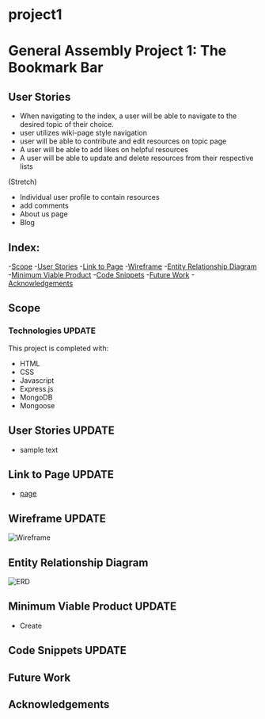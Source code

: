 # project1

# General Assembly Project 1: The Bookmark Bar
## User Stories
- When navigating to the index, a user will be able to navigate to the desired topic of their choice.
- user utilizes wiki-page style navigation
- user will be able to contribute and edit resources on topic page
- A user will be able to add likes on helpful resources
- A user will be able to update and delete resources from their respective lists



(Stretch)
- Individual user profile to contain resources
- add comments
- About us page
- Blog

## Index:

-[Scope](#Scope)
-[User Stories](#user-stories)
-[Link to Page](#link-to-page)
-[Wireframe](#wireframe)
-[Entity Relationship Diagram](#entity-relationship-diagram)
-[Minimum Viable Product](#minimum-viable-product)
-[Code Snippets](#code-snippets)
-[Future Work](#future-work)
-[Acknowledgements](#acknowledgements)



## Scope


### Technologies UPDATE

This project is completed with:
 - HTML
 - CSS
 - Javascript
 - Express.js
 - MongoDB
 - Mongoose

## User Stories UPDATE

- sample text


## Link to Page UPDATE
- [page](url)

## Wireframe UPDATE

![Wireframe](https://user-images.githubusercontent.com/87847753/130840701-feecdfe3-310f-4788-8c13-8d837ef82853.png)


## Entity Relationship Diagram

![ERD](https://github.com/jmalabed/project1/blob/main/ERD%20Project%201.png)

## Minimum Viable Product UPDATE
- Create


## Code Snippets UPDATE




## Future Work


## Acknowledgements
